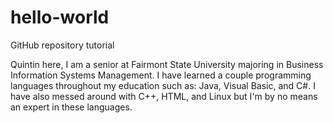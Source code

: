 # hello-world
GitHub repository tutorial

Quintin here, I am a senior at Fairmont State University majoring in Business Information Systems Management. I have learned a couple programming languages throughout my education such as: Java, Visual Basic, and C#. I have also messed around with C++, HTML, and Linux but I'm by no means an expert in these languages.  
